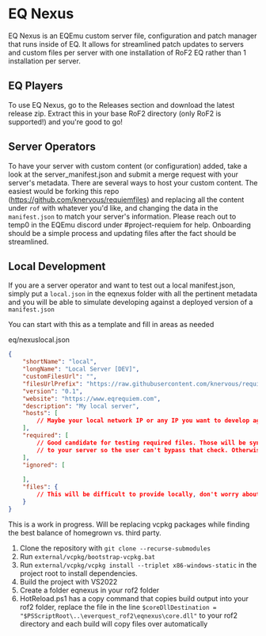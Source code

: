 # EQ Nexus

EQ Nexus is an EQEmu custom server file, configuration and patch manager that runs inside of EQ. It allows for streamlined patch updates to servers and custom files per server with one installation of RoF2 EQ rather than 1 installation per server.

## EQ Players

To use EQ Nexus, go to the Releases section and download the latest release zip. Extract this in your base RoF2 directory (only RoF2 is supported!) and you're good to go!

## Server Operators

To have your server with custom content (or configuration) added, take a look at the server_manifest.json and submit a merge request with your server's metadata. There are several ways to host your custom content. The easiest would be forking this repo (https://github.com/knervous/requiemfiles) and replacing all the content under `rof` with whatever you'd like, and changing the data in the `manifest.json` to match your server's information. Please reach out to temp0 in the EQEmu discord under #project-requiem for help. Onboarding should be a simple process and updating files after the fact should be streamlined.

## Local Development

If you are a server operator and want to test out a local manifest.json, simply put a `local.json` in the eqnexus folder with all the pertinent metadata and you will be able to simulate developing against a deployed version of a `manifest.json`

You can start with this as a template and fill in areas as needed

eq/nexuslocal.json
```json
{
    "shortName": "local",
    "longName": "Local Server [DEV]",
    "customFilesUrl": "",
    "filesUrlPrefix": "https://raw.githubusercontent.com/knervous/requiemfiles/refs/heads/master/rof",
    "version": "0.1",
    "website": "https://www.eqrequiem.com",
    "description": "My local server",
    "hosts": [
        // Maybe your local network IP or any IP you want to develop against
    ],
    "required": [
        // Good candidate for testing required files. Those will be synchronously checked before trying to log in
        // to your server so the user can't bypass that check. Otherwise all other files are "optional"
    ],
    "ignored": [
       
    ],
    "files": {
        // This will be difficult to provide locally, don't worry about it.
    }
}
```

This is a work in progress. Will be replacing vcpkg packages while finding the best balance of homegrown vs. third party.

1. Clone the repository with `git clone --recurse-submodules`
2. Run `external/vcpkg/bootstrap-vcpkg.bat`
3. Run `external/vcpkg/vcpkg install --triplet x86-windows-static` in the project root to install dependencies.
4. Build the project with VS2022
5. Create a folder eqnexus in your rof2 folder
5. HotReload.ps1 has a copy command that copies build output into your rof2 folder, replace the file in the line `$coreDllDestination = "$PSScriptRoot\..\everquest_rof2\eqnexus\core.dll"` to your rof2 directory and each build will copy files over automatically
